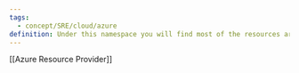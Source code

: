 ```yaml
---
tags:
  - concept/SRE/cloud/azure
definition: Under this namespace you will find most of the resources around running applications
---
```

[[Azure Resource Provider]]
